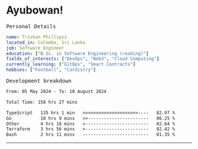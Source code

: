 # Ayubowan!

<samp>Personal Details</samp>

```yaml
name: Trishan Phillipsz
located_in: Colombo, Sri Lanka
job: Software Engineer
education: ["B.Sc. in Software Engineering (reading)"]
fields_of_interests: ["DevOps", "Web3", "Cloud Computing"]
currently_learning: ["GitOps", "Smart Contracts"]
hobbies: ["Football", "Cardistry"]
```

<samp>Development breakdown</samp>

<!--START_SECTION:waka-->

```txt
From: 05 May 2024 - To: 10 August 2024

Total Time: 158 hrs 27 mins

TypeScript   135 hrs 1 min   >>>>>>>>>>>>>>>>>>>>>----   82.97 %
Go           10 hrs 9 mins   >>-----------------------   06.25 %
Other        4 hrs 18 mins   >------------------------   02.64 %
Terraform    3 hrs 56 mins   >------------------------   02.42 %
Bash         2 hrs 11 mins   -------------------------   01.35 %
```

<!--END_SECTION:waka-->

---
